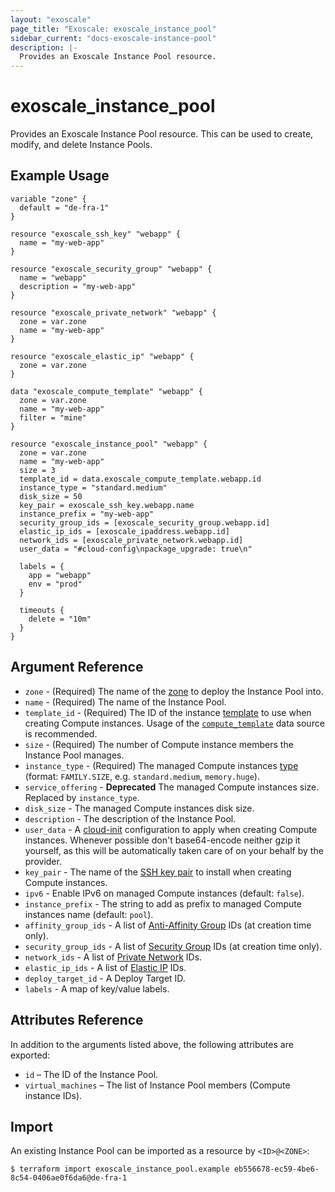 ```yaml
---
layout: "exoscale"
page_title: "Exoscale: exoscale_instance_pool"
sidebar_current: "docs-exoscale-instance-pool"
description: |-
  Provides an Exoscale Instance Pool resource.
---
```


# exoscale\_instance\_pool

Provides an Exoscale Instance Pool resource. This can be used to create, modify, and delete Instance Pools.


## Example Usage

```hcl
variable "zone" {
  default = "de-fra-1"
}

resource "exoscale_ssh_key" "webapp" {
  name = "my-web-app"
}

resource "exoscale_security_group" "webapp" {
  name = "webapp"
  description = "my-web-app"
}

resource "exoscale_private_network" "webapp" {
  zone = var.zone
  name = "my-web-app"
}

resource "exoscale_elastic_ip" "webapp" {
  zone = var.zone
}

data "exoscale_compute_template" "webapp" {
  zone = var.zone
  name = "my-web-app"
  filter = "mine"
}

resource "exoscale_instance_pool" "webapp" {
  zone = var.zone
  name = "my-web-app"
  size = 3
  template_id = data.exoscale_compute_template.webapp.id
  instance_type = "standard.medium"
  disk_size = 50
  key_pair = exoscale_ssh_key.webapp.name
  instance_prefix = "my-web-app"
  security_group_ids = [exoscale_security_group.webapp.id]
  elastic_ip_ids = [exoscale_ipaddress.webapp.id]
  network_ids = [exoscale_private_network.webapp.id]
  user_data = "#cloud-config\npackage_upgrade: true\n"

  labels = {
    app = "webapp"
    env = "prod"
  }

  timeouts {
    delete = "10m"
  }
}
```


## Argument Reference

* `zone` - (Required) The name of the [zone][zone] to deploy the Instance Pool into.
* `name` - (Required) The name of the Instance Pool.
* `template_id` - (Required) The ID of the instance [template][template] to use when creating Compute instances. Usage of the [`compute_template`][d-compute_template] data source is recommended.
* `size` - (Required) The number of Compute instance members the Instance Pool manages.
* `instance_type` - (Required) The managed Compute instances [type][type] (format: `FAMILY.SIZE`, e.g. `standard.medium`, `memory.huge`).
* `service_offering` - **Deprecated** The managed Compute instances size. Replaced by `instance_type`.
* `disk_size` - The managed Compute instances disk size.
* `description` - The description of the Instance Pool.
* `user_data` - A [cloud-init][cloudinit] configuration to apply when creating Compute instances. Whenever possible don't base64-encode neither gzip it yourself, as this will be automatically taken care of on your behalf by the provider.
* `key_pair` - The name of the [SSH key pair][sshkeypair] to install when creating Compute instances.
* `ipv6` - Enable IPv6 on managed Compute instances (default: `false`).
* `instance_prefix` - The string to add as prefix to managed Compute instances name (default: `pool`).
* `affinity_group_ids` - A list of [Anti-Affinity Group][r-affinity] IDs (at creation time only).
* `security_group_ids` - A list of [Security Group][r-security_group] IDs (at creation time only).
* `network_ids` - A list of [Private Network][privnet-doc] IDs.
* `elastic_ip_ids` - A list of [Elastic IP][eip-doc] IDs.
* `deploy_target_id` - A Deploy Target ID.
* `labels` - A map of key/value labels.


## Attributes Reference

In addition to the arguments listed above, the following attributes are exported:

* `id` – The ID of the Instance Pool.
* `virtual_machines` – The list of Instance Pool members (Compute instance IDs).


## Import

An existing Instance Pool can be imported as a resource by `<ID>@<ZONE>`:

```console
$ terraform import exoscale_instance_pool.example eb556678-ec59-4be6-8c54-0406ae0f6da6@de-fra-1
```


[cloudinit]: http://cloudinit.readthedocs.io/en/latest/
[d-compute_template]: ../d/compute_template.html
[eip-doc]: https://community.exoscale.com/documentation/compute/eip/
[privnet-doc]: https://community.exoscale.com/documentation/compute/private-networks/
[r-affinity]: affinity.html
[r-security_group]: security_group.html
[sshkeypair]: https://community.exoscale.com/documentation/compute/ssh-keypairs/
[template]: https://www.exoscale.com/templates/
[type]: https://www.exoscale.com/pricing/#/compute/
[zone]: https://www.exoscale.com/datacenters/
